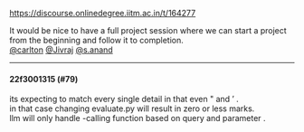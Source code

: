 https://discourse.onlinedegree.iitm.ac.in/t/164277

It would be nice to have a full project session where we can start a project from the beginning and follow it to completion.<br/>
<a class="mention" href="/u/carlton">@carlton</a> <a class="mention" href="/u/jivraj">@Jivraj</a> <a class="mention" href="/u/s.anand">@s.anand</a></p><hr>

<h4>22f3001315 (#79)</h4>
<p>its expecting to  match every single detail in that even " and ’ .<br/>
in that case changing evaluate.py will result in zero or less marks.<br/>
llm will only handle  -calling function based on query and parameter   .